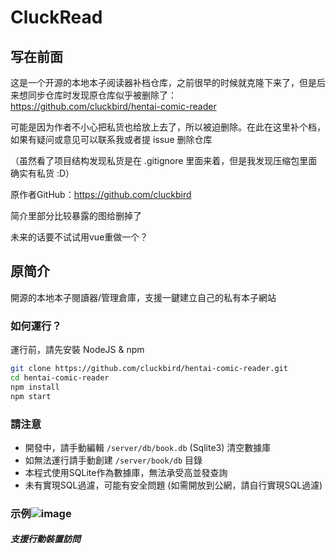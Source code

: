 # CluckRead

## 写在前面

这是一个开源的本地本子阅读器补档仓库，之前很早的时候就克隆下来了，但是后来想同步仓库时发现原仓库似乎被删除了：https://github.com/cluckbird/hentai-comic-reader

可能是因为作者不小心把私货也给放上去了，所以被迫删除。在此在这里补个档，如果有疑问或意见可以联系我或者提 issue 删除仓库

（虽然看了项目结构发现私货是在 .gitignore 里面来着，但是我发现压缩包里面确实有私货 :D）

原作者GitHub：https://github.com/cluckbird

简介里部分比较暴露的图给删掉了

未来的话要不试试用vue重做一个？

## 原简介

開源的本地本子閱讀器/管理倉庫，支援一鍵建立自己的私有本子網站

### 如何運行？
運行前，請先安裝 NodeJS & npm
```bash
git clone https://github.com/cluckbird/hentai-comic-reader.git
cd hentai-comic-reader
npm install
npm start
```

### 請注意
- 開發中，請手動編輯 `/server/db/book.db` (Sqlite3) 清空數據庫
- 如無法運行請手動創建 `/server/book/db` 目錄
- 本程式使用SQLite作為數據庫，無法承受高並發查詢
- 未有實現SQL過濾，可能有安全問題 (如需開放到公網，請自行實現SQL過濾)

### 示例![image](https://ci.cncn3.cn/3d17ca5a2205ef6559149cc02375a2e7.png)

##### 支援行動裝置訪問
